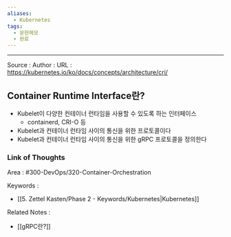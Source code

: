 ```yaml
---
aliases:
  - Kubernetes
tags:
  - 문헌메모
  - 완료
---
```



---


Source :
Author : 
URL : https://kubernetes.io/ko/docs/concepts/architecture/cri/

## Container Runtime Interface란?
- Kubelet이 다양한 컨테이너 런타임을 사용할 수 있도록 하는 인터페이스
	- containerd, CRI-O 등
- Kubelet과 컨테이너 런타임 사이의 통신을 위한 프로토콜이다
- Kubelet과 컨테이너 런타임 사이의 통신을 위한 gRPC 프로토콜을 정의한다

### Link of Thoughts
Area : #300-DevOps/320-Container-Orchestration 

Keywords :
- [[5. Zettel Kasten/Phase 2 - Keywords/Kubernetes|Kubernetes]]

Related Notes : 
- [[gRPC란?]]